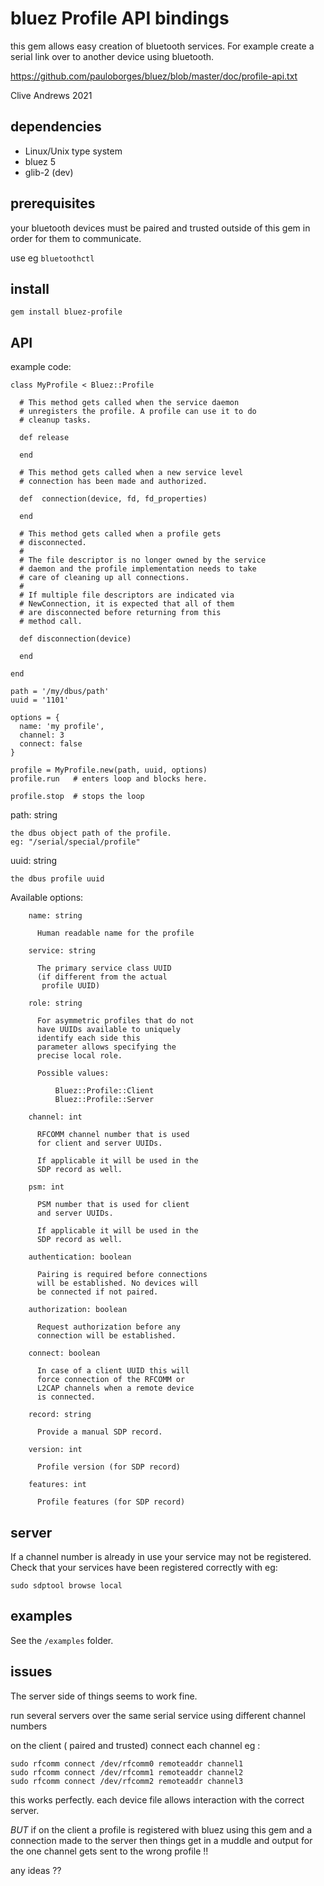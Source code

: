 # bluez Profile API bindings

this gem allows easy creation of bluetooth services.
For example create a serial link over to another device using bluetooth.

 https://github.com/pauloborges/bluez/blob/master/doc/profile-api.txt


Clive Andrews 2021

## dependencies

* Linux/Unix type system
* bluez 5
* glib-2 (dev)

## prerequisites

your bluetooth devices must be paired and trusted outside of this gem
in order for them to communicate.

use eg `bluetoothctl`

## install

    gem install bluez-profile

## API

example code:

    class MyProfile < Bluez::Profile

      # This method gets called when the service daemon
      # unregisters the profile. A profile can use it to do
      # cleanup tasks.

      def release

      end

      # This method gets called when a new service level
      # connection has been made and authorized.

      def  connection(device, fd, fd_properties)

      end

      # This method gets called when a profile gets
      # disconnected.
      #
      # The file descriptor is no longer owned by the service
      # daemon and the profile implementation needs to take
      # care of cleaning up all connections.
      #
      # If multiple file descriptors are indicated via
      # NewConnection, it is expected that all of them
      # are disconnected before returning from this
      # method call.

      def disconnection(device)

      end

    end

    path = '/my/dbus/path'
    uuid = '1101'

    options = {
      name: 'my profile',
      channel: 3
      connect: false
    }

    profile = MyProfile.new(path, uuid, options)
    profile.run   # enters loop and blocks here.

    profile.stop  # stops the loop


path: string

    the dbus object path of the profile.
    eg: "/serial/special/profile"

uuid: string

    the dbus profile uuid


Available options:

        name: string

          Human readable name for the profile

        service: string

          The primary service class UUID
          (if different from the actual
           profile UUID)

        role: string

          For asymmetric profiles that do not
          have UUIDs available to uniquely
          identify each side this
          parameter allows specifying the
          precise local role.

          Possible values:

              Bluez::Profile::Client
              Bluez::Profile::Server

        channel: int

          RFCOMM channel number that is used
          for client and server UUIDs.

          If applicable it will be used in the
          SDP record as well.

        psm: int

          PSM number that is used for client
          and server UUIDs.

          If applicable it will be used in the
          SDP record as well.

        authentication: boolean

          Pairing is required before connections
          will be established. No devices will
          be connected if not paired.

        authorization: boolean

          Request authorization before any
          connection will be established.

        connect: boolean

          In case of a client UUID this will
          force connection of the RFCOMM or
          L2CAP channels when a remote device
          is connected.

        record: string

          Provide a manual SDP record.

        version: int

          Profile version (for SDP record)

        features: int

          Profile features (for SDP record)

## server

If a channel number is already in use your service may not be registered.
Check that your services have been registered correctly with eg:

    sudo sdptool browse local

## examples

See the `/examples` folder.

## issues

The server side of things seems to work fine.

run several servers over the same serial service using different
channel numbers

on the client ( paired and trusted) connect each channel eg :

    sudo rfcomm connect /dev/rfcomm0 remoteaddr channel1
    sudo rfcomm connect /dev/rfcomm1 remoteaddr channel2
    sudo rfcomm connect /dev/rfcomm2 remoteaddr channel3

this works perfectly. each device file allows interaction with the correct server.

*BUT* if on the client a profile is registered with bluez using this gem
and a connection made to the server then things get in a muddle and output
for the one channel gets sent to the wrong profile !!

any ideas ??
